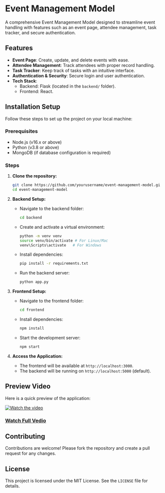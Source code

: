 # Event Management Model

A comprehensive Event Management Model designed to streamline event handling with features such as an event page, attendee management, task tracker, and secure authentication.

## Features

- **Event Page**: Create, update, and delete events with ease.
- **Attendee Management**: Track attendees with proper record handling.
- **Task Tracker**: Keep track of tasks with an intuitive interface.
- **Authentication & Security**: Secure login and user authentication.
- **Tech Stack**:
  - Backend: Flask (located in the `backend/` folder).
  - Frontend: React.

## Installation Setup

Follow these steps to set up the project on your local machine:

### Prerequisites

- Node.js (v16.x or above)
- Python (v3.8 or above)
- MongoDB (if database configuration is required)

### Steps

1. **Clone the repository:**

   ```bash
   git clone https://github.com/yourusername/event-management-model.git
   cd event-management-model
   ```

2. **Backend Setup:**

   - Navigate to the backend folder:
     ```bash
     cd backend
     ```
   - Create and activate a virtual environment:
     ```bash
     python -m venv venv
     source venv/bin/activate # For Linux/Mac
     venv\Scripts\activate   # For Windows
     ```
   - Install dependencies:
     ```bash
     pip install -r requirements.txt
     ```
   - Run the backend server:
     ```bash
     python app.py
     ```

3. **Frontend Setup:**

   - Navigate to the frontend folder:
     ```bash
     cd frontend
     ```
   - Install dependencies:
     ```bash
     npm install
     ```
   - Start the development server:
     ```bash
     npm start
     ```

4. **Access the Application:**

   - The frontend will be available at `http://localhost:3000`.
   - The backend will be running on `http://localhost:5000` (default).

## Preview Video

Here is a quick preview of the application:

[![Watch the video](https://img.youtube.com/vi/dJ3vCqCL_Ok/maxresdefault.jpg)](https://youtu.be/dJ3vCqCL_Ok)

### [Watch Full Vedio](https://youtu.be/dJ3vCqCL_Ok)

## Contributing

Contributions are welcome! Please fork the repository and create a pull request for any changes.

## License

This project is licensed under the MIT License. See the `LICENSE` file for details.
